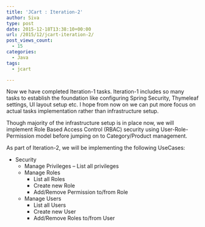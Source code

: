 ```yaml
---
title: 'JCart : Iteration-2'
author: Siva
type: post
date: 2015-12-18T13:38:10+00:00
url: /2015/12/jcart-iteration-2/
post_views_count:
  - 15
categories:
  - Java
tags:
  - jcart

---
```

Now we have completed Iteration-1 tasks. Iteration-1 includes so many tasks to establish the foundation like configuring Spring Security, Thymeleaf settings, UI layout setup etc. I hope from now on we can put more focus on actual tasks implementation rather than infrastructure setup.

Though majority of the infrastructure setup is in place now, we will implement Role Based Access Control (RBAC) security using User-Role-Permission model before jumping on to Category/Product management.

As part of Iteration-2, we will be implementing the following UseCases:

  * Security 
      * Manage Privileges – List all privileges
      * Manage Roles 
          * List all Roles
          * Create new Role
          * Add/Remove Permission to/from Role
      * Manage Users 
          * List all Users
          * Create new User
          * Add/Remove Roles to/from User